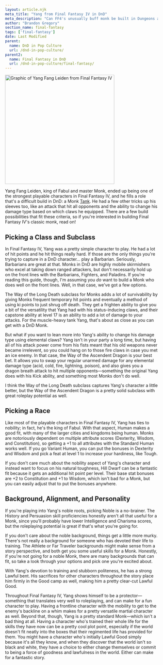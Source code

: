 ```yaml
---
layout: article.njk
meta_title: "Yang from Final Fantasy IV in DnD"
meta_description: "Can FF4's unusually buff monk be built in Dungeons and Dragons? Well, you can get pretty close! Here's an odd monk build with high survivability."
author: "Brandon Gregory"
section_name: final-fantasy
tags: ['final-fantasy']
date: Last Modified
parent:
  name: DnD in Pop Culture
  url: /dnd-in-pop-culture/
parent2:
  name: Final Fantasy in DnD
  url: /dnd-in-pop-culture/final-fantasy/
---
```


<img
  src="/images/ff4-yang-360.webp"
  srcset="/images/ff4-yang-360.webp 360w,
          /images/ff4-yang-768.webp 768w"
  sizes="(min-width: 768px) 384px,180px"
  alt="Graphic of Yang Fang Leiden from Final Fantasy IV"
  class="tiny-hero"
  height="360" width="360" />

Yang Fang Leiden, king of Fabul and master Monk, ended up being one of the strongest playable characters in Final Fantasy IV, and he fills a role that's a difficult build in DnD: a Monk [Tank](/5e-build-guides/tank-builds/). He had a few other tricks up his sleeves too, like an attack that hit all opponents and the ability to change his damage type based on which claws he equipped. There are a few build possibilities that fit these criteria, so if you're interested in building Final Fantasy IV's classic monk, read on!

## Picking a Class and Subclass

In Final Fantasy IV, Yang was a pretty simple character to play. He had a lot of hit points and he hit things really hard. If those are the only things you're trying to capture in a DnD character... play a Barbarian. Seriously, Barbarians are great at that. Monks in DnD are highly mobile skirmishers who excel at taking down ranged attackers, but don't necessarily hold up on the front lines with the Barbarians, Fighters, and Paladins. If you're reading this guide, though, I'm assuming you _do_ want to build a Monk who does well on the front lines. Well, in that case, we've got a few options.

The Way of the Long Death subclass for Monks adds a lot of survivability by giving Monks frequent temporary hit points and eventually a method of using ki points to just shrug off death. They get a frighten ability to give you a bit of the versatility that Yang had with his status-inducing claws, and their capstone ability at level 17 is an ability to add a lot of damage to your attacks. For the muscle-heavy tank Yang, that's about as close as you can get with a DnD Monk.

But what if you want to lean more into Yang's ability to change his damage type using elemental claws? Yang isn't in your party a long time, but having all of his attack power come from his fists meant that his old weapons never became irrelevent, so you could hang on to those fire claws in case you met an ice enemy. In that case, the Way of the Ascendent Dragon is your best bet. It allows you to swap your regular unarmed damage for any elemental damage type (acid, cold, fire, lightning, poison), and also gives you a dragon breath attack to hit multiple opponents—something the original Yang does with his Kick ability, and something most Monks don't do well.

I think the Way of the Long Death subclass captures Yang's character a little better, but the Way of the Ascendent Dragon is a pretty solid subclass with great roleplay potential as well.

## Picking a Race

Like most of the playable characters in Final Fantasy IV, Yang has ties to nobility; in fact, he's the king of Fabul. With that aspect, Human makes a good fit, with many of the larger cities and kingdoms being human. Monks are notoriously dependent on multiple attribute scores (Dexterity, Wisdom, and Constitution), so getting a +1 to all attributes with the Standard Human works well. If you go Variant Human, you can put the bonuses in Dexterity and Wisdom and pick a feat at level 1 to increase your hardiness, like Tough.

If you don't care much about the nobility aspect of Yang's character and instead want to focus on his natural toughness, Hill Dwarf can be a fantastic fit because it gets an additional hit point per level. Their base stat bonuses are +2 to Constitution and +1 to Wisdom, which isn't bad for a Monk, but you can easily adjust that to put the bonuses anywhere.

## Background, Alignment, and Personality

If you're playing into Yang's noble roots, picking Noble is a no-brainer. The History and Persuasion skill proficiencies honestly aren't all that useful for a Monk, since you'll probably have lower Intelligence and Charisma scores, but the roleplaying potential is great if that's what you're going for.

If you don't care about the noble background, things get a little more murky. There's not really a background for someone who has devoted their life to training. The Athlete or Far Traveler backgrounds might make sense from a story perspective, and both get you some useful skills for a Monk. Honestly, if you're not going for a noble Monk, there are many backgrounds that can fit, so take a look through your options and pick one you're excited about.

With Yang's devotion to training and stubborn politeness, he has a strong Lawful bent. His sacrifices for other characters throughout the story place him firmly in the Good camp as well, making him a pretty clear-cut Lawful Good.

Throughout Final Fantasy IV, Yang shows himself to be a protector—something that translates very well to roleplaying, and can make for a fun character to play. Having a frontline character with the mobility to get to the enemy's backline on a whim makes for a pretty versatile martial character as well. Beyond that, though, Yang is a pretty standard Monk—which isn't a bad thing at all. Having a character who's trained their whole life for the skills they have now can be a pretty cool plot point, especially if the world doesn't fit neatly into the boxes that their regimented life has provided for them. You might have a character who's initially Lawful Good simply because it's all they know, and when they discover that the world isn't so black and white, they have a choice to either change themselves or commit to being a force of goodness and lawfulness in the world. Either can make for a fantastic story.